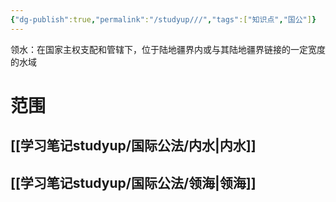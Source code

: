 ```yaml
---
{"dg-publish":true,"permalink":"/studyup///","tags":["知识点","国公"]}
---
```


领水：在国家主权支配和管辖下，位于陆地疆界内或与其陆地疆界链接的一定宽度的水域
# 范围
## [[学习笔记studyup/国际公法/内水\|内水]]
## [[学习笔记studyup/国际公法/领海\|领海]]